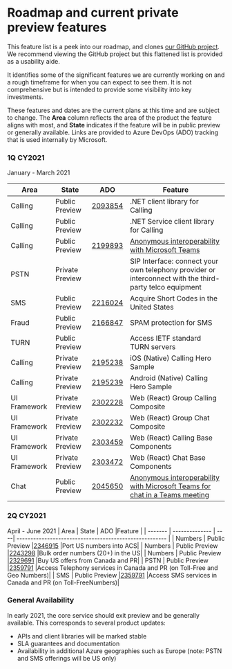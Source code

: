 # Roadmap and current private preview features

This feature list is a peek into our roadmap, and clones [our GitHub project](https://github.com/Azure/Communication/projects/1). We recommend viewing the GitHub project but this flattened list is provided as a usability aide. 

It identifies some of the significant features we are currently working on and a rough timeframe for when you can expect to see them. It is not comprehensive but is intended to provide some visibility into key investments.

These features and dates are the current plans at this time and are subject to change. The **Area** column reflects the area of the product the feature aligns with most, and **State**  indicates if the feature will be in public preview or generally available.  Links are provided to Azure DevOps (ADO) tracking that is used internally by Microsoft.

### 1Q CY2021
January - March 2021

| Area    | State          | ADO |Feature                                                |
| ------- | -------------- | ----| ------------------------------------------------------ |
| Calling | Public Preview | [2093854](https://skype.visualstudio.com/SPOOL/_workitems/edit/2093854) |.NET client library for Calling              |
| Calling | Public Preview | |.NET Service client library for Calling              |
| Calling | Public Preview |[2199893](https://skype.visualstudio.com/SPOOL/_backlogs/backlog/SPOOL%20Team/Features/?workitem=2199893) |[Anonymous interoperability with Microsoft Teams](https://docs.microsoft.com/azure/communication-services/concepts/voice-video-calling/teams-interop)   |
| PSTN    | Private Preview | |SIP Interface: connect your own telephony provider or interconnect with the third-party telco equipment |
| SMS     | Public Preview |  [2216024](https://skype.visualstudio.com/SPOOL/_workitems/edit/2216024)    |Acquire Short Codes in the United States           |
| Fraud   | Public Preview |  [2166847](https://skype.visualstudio.com/SPOOL/_workitems/edit/2166847)    |SPAM protection for SMS           |
| TURN    | Public Preview | |Access IETF standard TURN servers         |
| Calling | Private Preview | [2195238](https://skype.visualstudio.com/SPOOL/_workitems/edit/2195238) | iOS (Native) Calling Hero Sample |
| Calling | Private Preview | [2195239](https://skype.visualstudio.com/SPOOL/_workitems/edit/2195239) | Android (Native) Calling Hero Sample |
| UI Framework | Private Preview | [2302228](https://skype.visualstudio.com/SPOOL/_workitems/edit/2302228) | Web (React) Group Calling Composite |
| UI Framework | Private Preview | [2302232](https://skype.visualstudio.com/SPOOL/_workitems/edit/2302232) | Web (React) Group Chat Composite |
| UI Framework | Private Preview | [2303459](https://skype.visualstudio.com/SPOOL/_workitems/edit/2303459) | Web (React) Calling Base Components |
| UI Framework | Private Preview | [2303472](https://skype.visualstudio.com/SPOOL/_workitems/edit/2303472) | Web (React) Chat Base Components |
| Chat | Public Preview |[2045650](https://skype.visualstudio.com/SPOOL/_workitems/edit/2045650)|[Anonymous interoperability with Microsoft Teams for chat in a Teams meeting](https://docs.microsoft.com/azure/communication-services/quickstarts/chat/meeting-interop)   

### 2Q CY2021
April - June 2021
| Area    | State          | ADO |Feature                                                |
| ------- | -------------- | ----| ------------------------------------------------------ |
| Numbers    | Public Preview |[2346915](https://skype.visualstudio.com/SPOOL/_workitems/edit/2346915)  |Port US numbers into ACS|
| Numbers    | Public Preview |[2243298](https://skype.visualstudio.com/SPOOL/_workitems/edit/2243298)  |Bulk order numbers (20+) in the US|
| Numbers    | Public Preview |[2329691](https://skype.visualstudio.com/SPOOL/_workitems/edit/2329691)  |Buy US offers from Canada and PR|
| PSTN    | Public Preview |[2359791](https://skype.visualstudio.com/SPOOL/_workitems/edit/2359791)  |Access Telephony services in Canada and PR  (on Toll-Free and Geo Numbers)|
| SMS    | Public Preview |[2359791](https://skype.visualstudio.com/SPOOL/_workitems/edit/2359791)  |Access SMS services in Canada and PR (on Toll-FreeNumbers)|

### General Availability
In early 2021, the core service should exit preview and be generally available. This corresponds to several product updates:

- APIs and client libraries will be marked stable
- SLA guarantees and documentation
- Availability in additional Azure geographies such as Europe (note: PSTN and SMS offerings will be US only)
